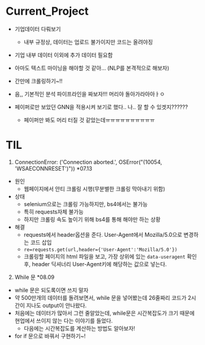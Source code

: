 # Current_Project

- 기업데이터 다뤄보기
  - 내부 규정상, 데이터는 업로드 불가이지만 코드는 올려야징
 
- 기업 내부 데이터 이외에 추가 데이터 필요함
- 아마도 텍스트 마이닝을 해야할 것 같아... (NLP를 본격적으로 해보자)
- 간만에 크롤링하기~!!
- 음,, 기본적인 분석 파이프라인을 짜보자!!! 머리야 돌아가라아아ㅏㅇ
- 페이퍼로만 보았던 GNN을 적용시켜 보기로 했다.. 나.. 잘 할 수 있겟지??????
  - 페이퍼만 봐도 머리 터질 것 같았는데ㅠㅠㅠㅠㅠㅠㅠㅠㅠㅠ

# TIL
1. ConnectionError: ('Connection aborted.', OSError("(10054, 'WSAECONNRESET')")) \*07.13 
  - 원인
    - 웹페이지에서 안티 크롤링 시행(무분별한 크롤링 막아내기 위함)
  - 상태
    - selenium으로는 크롤링 가능하지만, bs4에서는 불가능 
    - 특히 requests자체 불가능 
    - 하지만 크롤링 속도 높이기 위해 bs4를 통해 해야만 하는 상황
  - 해결
    - requests에서 header옵션을 준다. User-Agent에서 Mozilla/5.0으로 변경하는 코드 삽입
    - `re=requests.get(url,header={'User-Agent':'Mozilla/5.0'})`
    - 크롤링할 페이지의 html 파일을 보고, 가장 상위에 있는 `data-useragent` 확인 후, header 딕셔너리 User-Agent키에 해당하는 값으로 넣는다.

2. While 문 \*08.09
- while 문은 되도록이면 쓰지 말자
- 약 500만개의 데이터를 돌려보면서, while 문을 넣어봤는데 26줄짜리 코드가 2시간이 지나도 output이 안나왔다.
- 처음에는 데이터가 많아서 그런 줄알았는데, while문은 시간복잡도가 크기 때문에 현업에서 쓰이지 않는 다는 이야기를 들었다.
  - 다음에는 시간복잡도를 계산하는 방법도 알아보자!
- for if 문으로 바꿔서 구현하기~!
